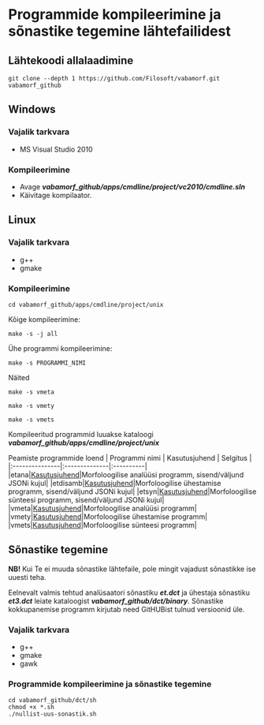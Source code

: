 # Programmide kompileerimine ja sõnastike tegemine lähtefailidest

## Lähtekoodi allalaadimine

```cmdline
git clone --depth 1 https://github.com/Filosoft/vabamorf.git vabamorf_github
```

## Windows

### Vajalik tarkvara

* MS Visual Studio 2010

### Kompileerimine

* Avage **_vabamorf_github/apps/cmdline/project/vc2010/cmdline.sln_**
* Käivitage kompilaator.

## Linux

### Vajalik tarkvara

* g++
* gmake

### Kompileerimine

```cmdline
cd vabamorf_github/apps/cmdline/project/unix
```
Kõige kompileerimine:

```cmdline
make -s -j all
```

Ühe programmi kompileerimine:

```cmdline
make -s PROGRAMMI_NIMI
```

Näited

```cmdline
make -s vmeta
```

```cmdline
make -s vmety
```

```cmdline
make -s vmets
```

Kompileeritud programmid luuakse kataloogi **_vabamorf_github/apps/cmdline/project/unix_**

Peamiste programmide loend
| Programmi nimi | Kasutusjuhend | Selgitus |
|:---------------|:--------------|:----------|
|etana|[Kasutusjuhend](https://github.com/Filosoft/vabamorf/blob/master/apps/cmdline/etana/readme.txt)|Morfoloogilise analüüsi programm, sisend/väljund JSONi kujul|
|etdisamb|[Kasutusjuhend](https://github.com/Filosoft/vabamorf/blob/master/apps/cmdline/etdisamb/readme.txt)|Morfoloogilise ühestamise programm, sisend/väljund JSONi kujul|
|etsyn|[Kasutusjuhend](https://github.com/Filosoft/vabamorf/blob/master/apps/cmdline/etsyn/readme.txt)|Morfoloogilise sünteesi programm, sisend/väljund JSONi kujul|
|vmeta|[Kasutusjuhend](https://github.com/Filosoft/vabamorf/blob/master/apps/cmdline/vmeta/LOEMIND.md)|Morfoloogilise analüüsi programm|
|vmety|[Kasutusjuhend](https://github.com/Filosoft/vabamorf/blob/master/apps/cmdline/vmety/LOEMIND.md)|Morfoloogilise ühestamise programm|
|vmets|[Kasutusjuhend](https://github.com/Filosoft/vabamorf/blob/master/apps/cmdline/vmets/LOEMIND.md)|Morfoloogilise sünteesi programm|

## Sõnastike tegemine

**NB!** Kui Te ei muuda sõnastike lähtefaile, pole mingit vajadust sõnastikke ise uuesti teha.

Eelnevalt valmis tehtud analüsaatori sõnastiku **_et.dct_** ja
ühestaja sõnastiku **_et3.dct_** leiate kataloogist **_vabamorf_github/dct/binary_**. Sõnastike kokkupanemise programm kirjutab need GitHUBist tulnud versioonid üle.

### Vajalik tarkvara

* g++
* gmake
* gawk

### Programmide kompileerimine ja sõnastike tegemine

```cmdline
cd vabamorf_github/dct/sh
chmod +x *.sh
./nullist-uus-sonastik.sh
```




